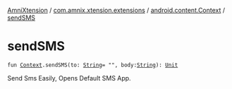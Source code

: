 [AmniXtension](../../index.md) / [com.amnix.xtension.extensions](../index.md) / [android.content.Context](index.md) / [sendSMS](./send-s-m-s.md)

# sendSMS

`fun `[`Context`](https://developer.android.com/reference/android/content/Context.html)`.sendSMS(to: `[`String`](https://kotlinlang.org/api/latest/jvm/stdlib/kotlin/-string/index.html)` = "", body: `[`String`](https://kotlinlang.org/api/latest/jvm/stdlib/kotlin/-string/index.html)`): `[`Unit`](https://kotlinlang.org/api/latest/jvm/stdlib/kotlin/-unit/index.html)

Send Sms Easily, Opens Default SMS App.

